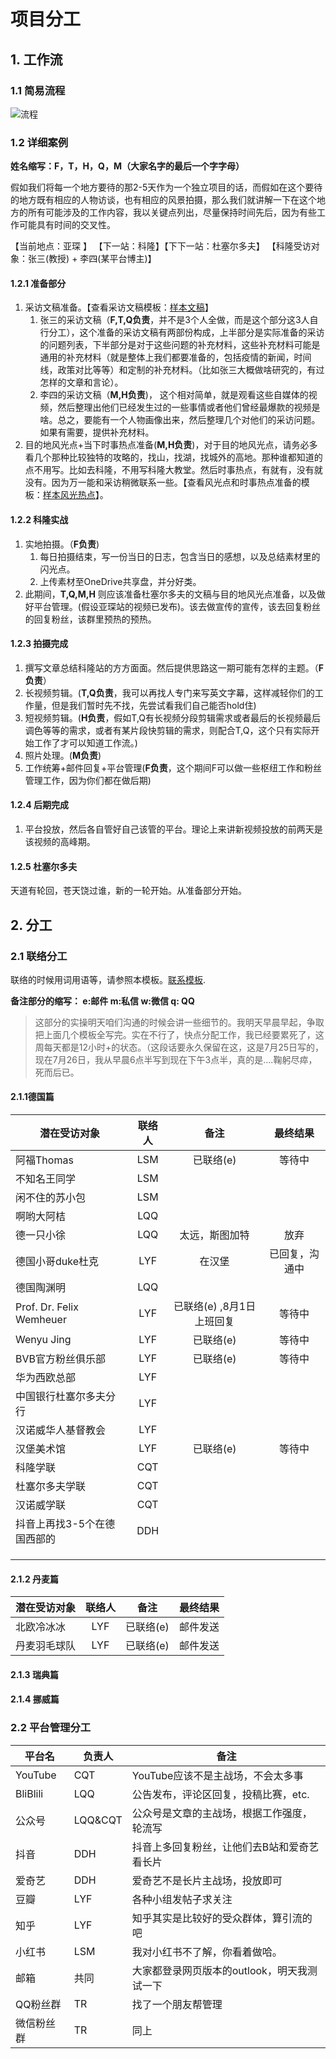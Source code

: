 # 项目分工

## 1. 工作流

### 1.1 简易流程

![流程](../Figures/流程.svg)



### 1.2  详细案例

**姓名缩写：F，T，H，Q，M（大家名字的最后一个字字母）**

假如我们将每一个地方要待的那2-5天作为一个独立项目的话，而假如在这个要待的地方既有相应的人物访谈，也有相应的风景拍摄，那么我们就讲解一下在这个地方的所有可能涉及的工作内容，我以关键点列出，尽量保持时间先后，因为有些工作可能具有时间的交叉性。

【当前地点：亚琛 】   【下一站：科隆】【下下一站：杜塞尔多夫】    【科隆受访对象：张三(教授) + 李四(某平台博主)】 

#### 1.2.1 准备部分  

1. 采访文稿准备。【查看采访文稿模板：[样本文稿](../InterviewScripts/Templete.md)】
   1. 张三的采访文稿（**F,T,Q负责**，并不是3个人全做，而是这个部分这3人自行分工），这个准备的采访文稿有两部份构成，上半部分是实际准备的采访的问题列表，下半部分是对于这些问题的补充材料，这些补充材料可能是通用的补充材料（就是整体上我们都要准备的，包括疫情的新闻，时间线，政策对比等等）和定制的补充材料。（比如张三大概做啥研究的，有过怎样的文章和言论）。
   2. 李四的采访文稿（**M,H负责**)， 这个相对简单，就是观看这些自媒体的视频，然后整理出他们已经发生过的一些事情或者他们曾经最爆款的视频是啥。总之，要能有一个人物画像出来，然后整理几个对他们的采访问题。如果有需要，提供补充材料。
2. 目的地风光点+当下时事热点准备(**M,H负责**)，对于目的地风光点，请务必多看几个那种比较独特的攻略的，找山，找湖，找城外的高地。那种谁都知道的点不用写。比如去科隆，不用写科隆大教堂。然后时事热点，有就有，没有就没有。因为万一能和采访稍微联系一些。【查看风光点和时事热点准备的模板：[样本风光热点](../Route/Templete.md)】。

#### 1.2.2 科隆实战

1. 实地拍摄。（**F负责**)
   1. 每日拍摄结束，写一份当日的日志，包含当日的感想，以及总结素材里的闪光点。
   2. 上传素材至OneDrive共享盘，并分好类。
2. 此期间，**T,Q,M,H** 则应该准备杜塞尔多夫的文稿与目的地风光点准备，以及做好平台管理。(假设亚琛站的视频已发布)。该去做宣传的宣传，该去回复粉丝的回复粉丝，该群里预热的预热。

#### 1.2.3 拍摄完成

1. 撰写文章总结科隆站的方方面面。然后提供思路这一期可能有怎样的主题。（**F负责**）
2. 长视频剪辑。(**T,Q负责**，我可以再找人专门来写英文字幕，这样减轻你们的工作量，但是我们暂时先不找，先尝试看我们自己能否hold住)
3. 短视频剪辑。(**H负责**，假如T,Q有长视频分段剪辑需求或者最后的长视频最后调色等等的需求，或者有某片段快剪辑的需求，则配合T,Q，这个只有实际开始工作了才可以知道工作流。)
4. 照片处理。(**M负责**)
5. 工作统筹+邮件回复+平台管理(**F负责**，这个期间F可以做一些枢纽工作和粉丝管理工作，因为你们都在做后期)

#### 1.2.4 后期完成

1. 平台投放，然后各自管好自己该管的平台。理论上来讲新视频投放的前两天是该视频的高峰期。

#### 1.2.5 杜塞尔多夫

天道有轮回，苍天饶过谁，新的一轮开始。从准备部分开始。



## 2. 分工

### 2.1 联络分工

联络的时候用词用语等，请参照本模板。[联系模板](../InterviewScripts/templete_contact.md).

**备注部分的缩写： e:邮件  m:私信  w:微信  q: QQ**

> 这部分的实操明天咱们沟通的时候会讲一些细节的。我明天早晨早起，争取把上面几个模板全写完。实在不行了，快点分配工作，我已经要累死了，这周每天都是12小时+的状态。（这段话要永久保留在这，这是7月25日写的，现在7月26日，我从早晨6点半写到现在下午3点半，真的是....鞠躬尽瘁，死而后已。

#### 2.1.1德国篇

| 潜在受访对象                | 联络人 |           备注            |    最终结果    |
| --------------------------- | :----: | :-----------------------: | :------------: |
| 阿福Thomas                  |  LSM   |         已联络(e)         |     等待中     |
| 不知名王同学                |  LSM   |                           |                |
| 闲不住的苏小包              |  LSM   |                           |                |
| 啊哟大阿桔                  |  LQQ   |                           |                |
| 德一只小徐                  |  LQQ   |      太远，斯图加特       |      放弃      |
| 德国小哥duke杜克            |  LYF   |          在汉堡           | 已回复，沟通中 |
| 德国陶渊明                  |  LQQ   |                           |                |
| Prof. Dr. Felix Wemheuer    |  LYF   | 已联络(e) ,8月1日上班回复 |     等待中     |
| Wenyu Jing                  |  LYF   |         已联络(e)         |     等待中     |
| BVB官方粉丝俱乐部           |  LYF   |         已联络(e)         |     等待中     |
| 华为西欧总部                |  LYF   |                           |                |
| 中国银行杜塞尔多夫分行      |  LYF   |                           |                |
| 汉诺威华人基督教会          |  LYF   |                           |                |
| 汉堡美术馆                  |  LYF   |         已联络(e)         |     等待中     |
| 科隆学联                    |  CQT   |                           |                |
| 杜塞尔多夫学联              |  CQT   |                           |                |
| 汉诺威学联                  |  CQT   |                           |                |
| 抖音上再找3-5个在德国西部的 |  DDH   |                           |                |
|                             |        |                           |                |
|                             |        |                           |                |
|                             |        |                           |                |

#### 2.1.2 丹麦篇

| 潜在受访对象 | 联络人 |   备注    | 最终结果 |
| ------------ | :----: | :-------: | :------: |
| 北欧冷冰冰   |  LYF   | 已联络(e) | 邮件发送 |
| 丹麦羽毛球队 |  LYF   | 已联络(e) | 邮件发送 |



#### 2.1.3 瑞典篇

#### 2.1.4 挪威篇





### 2.2 平台管理分工

| 平台名     | 负责人  | 备注                                        |
| ---------- | ------- | ------------------------------------------- |
| YouTube    | CQT     | YouTube应该不是主战场，不会太多事           |
| BliBlili   | LQQ     | 公告发布，评论区回复，投稿比赛，etc.        |
| 公众号     | LQQ&CQT | 公众号是文章的主战场，根据工作强度，轮流写  |
| 抖音       | DDH     | 抖音上多回复粉丝，让他们去B站和爱奇艺看长片 |
| 爱奇艺     | DDH     | 爱奇艺不是长片主战场，投放即可              |
| 豆瓣       | LYF     | 各种小组发帖子求关注                        |
| 知乎       | LYF     | 知乎其实是比较好的受众群体，算引流的吧      |
| 小红书     | LSM     | 我对小红书不了解，你看着做哈。              |
| 邮箱       | 共同    | 大家都登录网页版本的outlook，明天我测试一下 |
| QQ粉丝群   | TR      | 找了一个朋友帮管理                          |
| 微信粉丝群 | TR      | 同上                                        |

